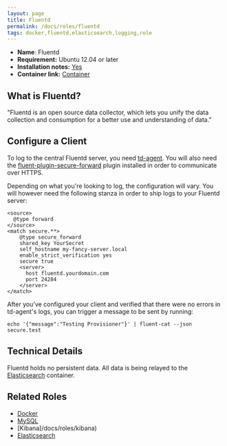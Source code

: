 ```yaml
---
layout: page
title: Fluentd
permalink: /docs/roles/fluentd
tags: docker,fluentd,elasticsearch,logging,role
---
```


* **Name**: Fluentd
* **Requirement:** Ubuntu 12.04 or later
* **Installation notes:** [Yes](https://github.com/OnApp/provisioner/blob/master/provision_profiles/fluentd_install_notes.tpl)
* **Container link:** [Container](https://hub.docker.com/r/vpetersson/fluentd-elasticsearch/)

## What is Fluentd?
"Fluentd is an open source data collector, which lets you unify the data collection and consumption for a better use and understanding of data."

## Configure a Client

To log to the central Fluentd server, you need [td-agent](http://www.fluentd.org/download). You will also need the [fluent-plugin-secure-forward](https://github.com/tagomoris/fluent-plugin-secure-forward) plugin installed in order to communicate over HTTPS.

Depending on what you're looking to log, the configuration will vary. You will however need the following stanza in order to ship logs to your Fluentd server:

```
<source>
  @type forward
</source>
<match secure.**>
    @type secure_forward
    shared_key YourSecret
    self_hostname my-fancy-server.local
    enable_strict_verification yes
    secure true
    <server>
      host fluentd.yourdomain.com
      port 24284
    </server>
</match>
```

After you've configured your client and verified that there were no errors in td-agent's logs, you can trigger a message to be sent by running:

```
echo '{"message":"Testing Provisioner"}' | fluent-cat --json secure.test
```

## Technical Details

Fluentd holds no persistent data. All data is being relayed to the [Elasticsearch](/docs/role/elasticsearch) container.

## Related Roles

* [Docker](/docs/roles/docker)
* [MySQL](/docs/roles/mysql)
* [Kibana]/docs/roles/kibana)
* [Elasticsearch](/docs/roles/elasticsearch)
